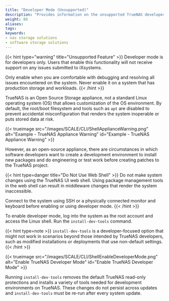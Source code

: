```yaml
---
title: "Developer Mode (Unsupported)"
description: "Provides information on the unsupported TrueNAS developer mode and how to enable it."
weight: 80
aliases:
tags:
keywords:
- nas storage solutions
- software storage solutions
---
```


{{< hint type="warning" title="Unsupported Feature" >}}
Developer mode is for developers only.
Users that enable this functionality will not receive support on any issues submitted to iXsystems.

Only enable when you are comfortable with debugging and resolving all issues encountered on the system.
Never enable it on a system that has production storage and workloads.
{{< /hint >}}

TrueNAS is an Open Source Storage appliance, not a standard Linux operating system (OS) that allows customization of the OS environment.
By default, the root/boot filesystem and tools such as `apt` are disabled to prevent accidental misconfiguration that renders the system inoperable or puts stored data at risk.

{{< trueimage src="/images/SCALE/CLI/ShellApplianceWarning.png" alt="Example - TrueNAS Appliance Warning" id="Example - TrueNAS Appliance Warning" >}}

However, as an open-source appliance, there are circumstances in which software developers want to create a development environment to install new packages and do engineering or test work before creating patches to the TrueNAS project.

{{< hint type=danger title="Do Not Use Web Shell" >}}
Do not make system changes using the TrueNAS UI web shell.
Using package management tools in the web shell can result in middleware changes that render the system inaccessible.

Connect to the system using SSH or a physically connected monitor and keyboard before enabling or using developer mode.
{{< /hint >}}

To enable developer mode, log into the system as the root account and access the Linux shell.
Run the `install-dev-tools` command.

{{< hint type=note >}}
`install-dev-tools` is a developer-focused option that might not work in scenarios beyond those intended by TrueNAS developers, such as modified installations or deployments that use non-default settings.
{{< /hint >}}

{{< trueimage src="/images/SCALE/CLI/ShellEnableDeveloperMode.png" alt="Enable TrueNAS Developer Mode" id="Enable TrueNAS Developer Mode" >}}

Running `install-dev-tools` removes the default TrueNAS read-only protections and installs a variety of tools needed for development environments on TrueNAS.
These changes do not persist across updates and `install-dev-tools` must be re-run after every system update.
